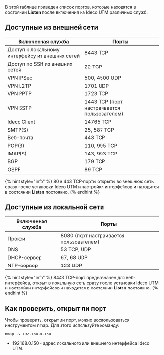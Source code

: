 В этой таблице приведен список портов, которые находятся в состоянии **Listen** после включения на Ideco UTM различных служб.

## Доступные из внешней сети 

| Включенная служба   | Порты   |
|----------|----------|
| Доступ к локальному интерфейсу из внешних сетей | 8443 TCP |
| Доступ по SSH из внешних сетей | 22 TCP |
| VPN IPSec | 500, 4500 UDP |
| VPN L2TP |  1701 UDP |
| VPN PPTP |  1723 TCP |
| VPN SSTP |  1443 TCP (порт настраивается пользователем) |
| Ideco Client | 14765 TCP |
| SMTP(S) | 25, 587 TCP |
| Веб-почта | 443 TCP |
| POP(3) | 110, 995 TCP |
| IMAP(S) | 143, 993 TCP |
| BGP | 179 TCP |
| OSPF | 89 TCP |

{% hint style="info" %}
80 и 443 TCP-порты открыты во внешнюю сеть сразу после установки Ideco UTM и настройки интерфейсов и находятся в состоянии **Listen** постоянно.
{% endhint %}

## Доступные из локальной сети

| Включенная служба   | Порты   |
|----------|----------|
| Прокси | 8080 (порт настраивается пользователем) |
| DNS | 53 TCP, UDP |
| DHCP-сервер | 67, 68 UDP |
| NTP-сервер | 123 UDP |

{% hint style="info" %}
8443 TCP-порт предназначен для веб-интерфейса, открыт в локальную сеть сразу после установки Ideco UTM и настройки интерфейсов и находится в состоянии **Listen** постоянно.
{% endhint %}

## Как проверить, открыт ли порт

Чтобы проверить, открыт ли порт, можно воспользоваться инструментом nmap. Для этого используйте команду:

```
nmap -v 192.168.0.150
```

* 192.168.0.150 - адрес локального или внешнего интерфейса Ideco UTM. 
